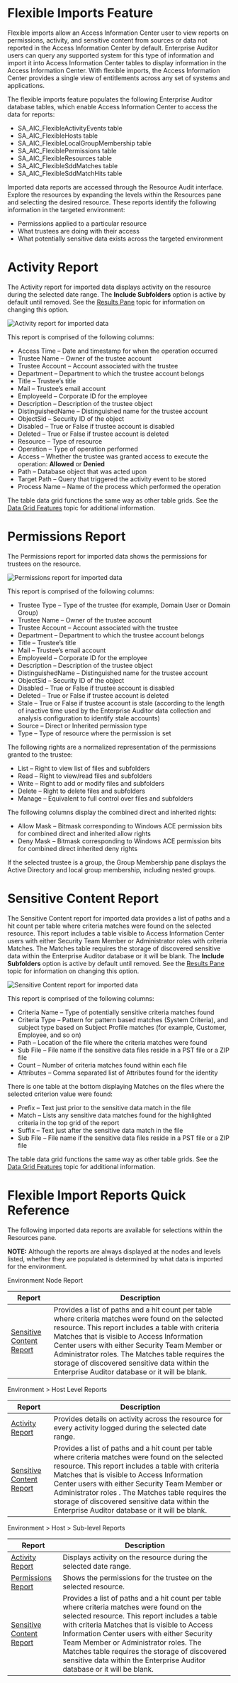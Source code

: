 # Flexible Imports Feature

Flexible imports allow an Access Information Center user to view reports on permissions, activity,
and sensitive content from sources or data not reported in the Access Information Center by default.
Enterprise Auditor users can query any supported system for this type of information and import it
into Access Information Center tables to display information in the Access Information Center. With
flexible imports, the Access Information Center provides a single view of entitlements across any
set of systems and applications.

The flexible imports feature populates the following Enterprise Auditor database tables, which
enable Access Information Center to access the data for reports:

- SA_AIC_FlexibleActivityEvents table
- SA_AIC_FlexibleHosts table
- SA_AIC_FlexibleLocalGroupMembership table
- SA_AIC_FlexiblePermissions table
- SA_AIC_FlexibleResources table
- SA_AIC_FlexibleSddMatches table
- SA_AIC_FlexibleSddMatchHits table

Imported data reports are accessed through the Resource Audit interface. Explore the resources by
expanding the levels within the Resources pane and selecting the desired resource. These reports
identify the following information in the targeted environment:

- Permissions applied to a particular resource
- What trustees are doing with their access
- What potentially sensitive data exists across the targeted environment

# Activity Report

The Activity report for imported data displays activity on the resource during the selected date
range. The **Include Subfolders** option is active by default until removed. See the
[Results Pane](/docs/accessinformationcenter/11.6/resource-audit/navigation/overview.md#results-pane)
topic for information on changing this option.

![Activity report for imported data](/img/versioned_docs/accessinformationcenter_11.6/access/informationcenter/resourceaudit/flexibleimports/activity.webp)

This report is comprised of the following columns:

- Access Time – Date and timestamp for when the operation occurred
- Trustee Name – Owner of the trustee account
- Trustee Account – Account associated with the trustee
- Department – Department to which the trustee account belongs
- Title – Trustee’s title
- Mail – Trustee’s email account
- EmployeeId – Corporate ID for the employee
- Description – Description of the trustee object
- DistinguishedName – Distinguished name for the trustee account
- ObjectSid – Security ID of the object
- Disabled – True or False if trustee account is disabled
- Deleted – True or False if trustee account is deleted
- Resource – Type of resource
- Operation – Type of operation performed
- Access – Whether the trustee was granted access to execute the operation: **Allowed** or
  **Denied**
- Path – Database object that was acted upon
- Target Path – Query that triggered the activity event to be stored
- Process Name – Name of the process which performed the operation

The table data grid functions the same way as other table grids. See the
[Data Grid Features](/docs/accessinformationcenter/11.6/reference/data-grid.md) topic
for additional information.

# Permissions Report

The Permissions report for imported data shows the permissions for trustees on the resource.

![Permissions report for imported data](/img/product_docs/accessanalyzer/11.6/accessanalyzer/admin/action/mailbox/permissions.webp)

This report is comprised of the following columns:

- Trustee Type – Type of the trustee (for example, Domain User or Domain Group)
- Trustee Name – Owner of the trustee account
- Trustee Account – Account associated with the trustee
- Department – Department to which the trustee account belongs
- Title – Trustee’s title
- Mail – Trustee’s email account
- EmployeeId – Corporate ID for the employee
- Description – Description of the trustee object
- DistinguishedName – Distinguished name for the trustee account
- ObjectSid – Security ID of the object
- Disabled – True or False if trustee account is disabled
- Deleted – True or False if trustee account is deleted
- Stale – True or False if trustee account is stale (according to the length of inactive time used
  by the Enterprise Auditor data collection and analysis configuration to identify stale accounts)
- Source – Direct or Inherited permission type
- Type – Type of resource where the permission is set

The following rights are a normalized representation of the permissions granted to the trustee:

- List – Right to view list of files and subfolders
- Read – Right to view/read files and subfolders
- Write – Right to add or modify files and subfolders
- Delete – Right to delete files and subfolders
- Manage – Equivalent to full control over files and subfolders

The following columns display the combined direct and inherited rights:

- Allow Mask – Bitmask corresponding to Windows ACE permission bits for combined direct and
  inherited allow rights
- Deny Mask – Bitmask corresponding to Windows ACE permission bits for combined direct inherited
  deny rights

If the selected trustee is a group, the Group Membership pane displays the Active Directory and
local group membership, including nested groups.

# Sensitive Content Report

The Sensitive Content report for imported data provides a list of paths and a hit count per table
where criteria matches were found on the selected resource. This report includes a table visible to
Access Information Center users with either Security Team Member or Administrator roles with
criteria Matches. The Matches table requires the storage of discovered sensitive data within the
Enterprise Auditor database or it will be blank. The **Include Subfolders** option is active by
default until removed. See the
[Results Pane](/docs/accessinformationcenter/11.6/resource-audit/navigation/overview.md#results-pane)
topic for information on changing this option.

![Sensitive Content report for imported data](/img/versioned_docs/accessinformationcenter_11.6/access/informationcenter/resourceaudit/sharepoint/sensitivecontent.webp)

This report is comprised of the following columns:

- Criteria Name – Type of potentially sensitive criteria matches found
- Criteria Type – Pattern for pattern based matches (System Criteria), and subject type based on
  Subject Profile matches (for example, Customer, Employee, and so on)
- Path – Location of the file where the criteria matches were found
- Sub File – File name if the sensitive data files reside in a PST file or a ZIP file
- Count – Number of criteria matches found within each file
- Attributes – Comma separated list of Attributes found for the identity

There is one table at the bottom displaying Matches on the files where the selected criterion value
were found:

- Prefix – Text just prior to the sensitive data match in the file
- Match – Lists any sensitive data matches found for the highlighted criteria in the top grid of the
  report
- Suffix – Text just after the sensitive data match in the file
- Sub File – File name if the sensitive data files reside in a PST file or a ZIP file

The table data grid functions the same way as other table grids. See the
[Data Grid Features](/docs/accessinformationcenter/11.6/reference/data-grid.md) topic
for additional information.

# Flexible Import Reports Quick Reference

The following imported data reports are available for selections within the Resources pane.

**NOTE:** Although the reports are always displayed at the nodes and levels listed, whether they are
populated is determined by what data is imported for the environment.

Environment Node Report

| Report                                                                                                           | Description                                                                                                                                                                                                                                                                                                                                                                                                   |
| ---------------------------------------------------------------------------------------------------------------- | ------------------------------------------------------------------------------------------------------------------------------------------------------------------------------------------------------------------------------------------------------------------------------------------------------------------------------------------------------------------------------------------------------------- |
| [Sensitive Content Report](/docs/accessinformationcenter/11.6/resource-audit/custom-imports/flexible-imports.md) | Provides a list of paths and a hit count per table where criteria matches were found on the selected resource. This report includes a table with criteria Matches that is visible to Access Information Center users with either Security Team Member or Administrator roles. The Matches table requires the storage of discovered sensitive data within the Enterprise Auditor database or it will be blank. |

Environment > Host Level Reports

| Report                                                                                                           | Description                                                                                                                                                                                                                                                                                                                                                                                                    |
| ---------------------------------------------------------------------------------------------------------------- | -------------------------------------------------------------------------------------------------------------------------------------------------------------------------------------------------------------------------------------------------------------------------------------------------------------------------------------------------------------------------------------------------------------- |
| [Activity Report](/docs/accessinformationcenter/11.6/resource-audit/custom-imports/flexible-imports.md)          | Provides details on activity across the resource for every activity logged during the selected date range.                                                                                                                                                                                                                                                                                                     |
| [Sensitive Content Report](/docs/accessinformationcenter/11.6/resource-audit/custom-imports/flexible-imports.md) | Provides a list of paths and a hit count per table where criteria matches were found on the selected resource. This report includes a table with criteria Matches that is visible to Access Information Center users with either Security Team Member or Administrator roles . The Matches table requires the storage of discovered sensitive data within the Enterprise Auditor database or it will be blank. |

Environment > Host > Sub-level Reports

| Report                                                                                                           | Description                                                                                                                                                                                                                                                                                                                                                                                                   |
| ---------------------------------------------------------------------------------------------------------------- | ------------------------------------------------------------------------------------------------------------------------------------------------------------------------------------------------------------------------------------------------------------------------------------------------------------------------------------------------------------------------------------------------------------- |
| [Activity Report](/docs/accessinformationcenter/11.6/resource-audit/custom-imports/flexible-imports.md)          | Displays activity on the resource during the selected date range.                                                                                                                                                                                                                                                                                                                                             |
| [Permissions Report](/docs/accessinformationcenter/11.6/resource-audit/custom-imports/flexible-imports.md)       | Shows the permissions for the trustee on the selected resource.                                                                                                                                                                                                                                                                                                                                               |
| [Sensitive Content Report](/docs/accessinformationcenter/11.6/resource-audit/custom-imports/flexible-imports.md) | Provides a list of paths and a hit count per table where criteria matches were found on the selected resource. This report includes a table with criteria Matches that is visible to Access Information Center users with either Security Team Member or Administrator roles. The Matches table requires the storage of discovered sensitive data within the Enterprise Auditor database or it will be blank. |
